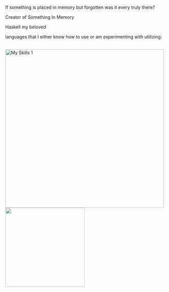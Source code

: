 <div align="left">
<p>
If something is placed in memory but forgotten was it every truly there?

Creator of Something In Memory

Haskell my beloved

languages that I either know how to use or am experimenting with utilizing:
</p>
<br>
<img src="https://skillicons.dev/icons?i=lua,haskell,css,html" width=500px alt="My Skills 1"/>
<br>
<img src="http://github-profile-summary-cards.vercel.app/api/cards/repos-per-language?username=Gseppo&theme=discord_old_blurple" width=250px />
<br>
</div>
